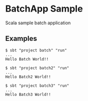 BatchApp Sample
===============
Scala sample batch application

## Examples

```
$ sbt "project batch" "run"
...
Hello Batch World!!
```

```
$ sbt "project batch2" "run"
...
Hello Batch2 World!!
```

```
$ sbt "project batch3" "run"
...
Hello Batch3 World!!
```

